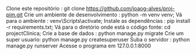 Clone este repositório : git clone https://github.com/joaog-alves/proj-pim.git
Crie um ambiente de desenvolvimento : python -m venv venv;
Vá para o ambiente : venv\Scripts\activate;
Instale as dependências : pip install -r requirements.txt;
Vá para o diretório onde está o código fonte: cd projectClinica;
Crie a base de dados : python manage.py migrate
Crie um super usuario: python manage.py createsuperuser
Suba o servidor : python manage.py runserver
Acesse o programa em 127.0.0.1:8000